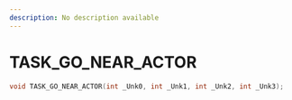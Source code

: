 ```yaml
---
description: No description available 
---
```


# TASK_GO_NEAR_ACTOR

```cpp
void TASK_GO_NEAR_ACTOR(int _Unk0, int _Unk1, int _Unk2, int _Unk3);
```